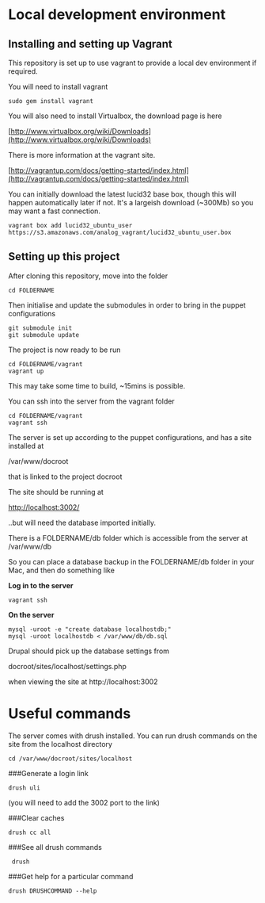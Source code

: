 


Local development environment
=============================



Installing and setting up Vagrant
---------------------------------

This repository is set up to use vagrant to provide a local dev environment if required.

You will need to install vagrant

    sudo gem install vagrant

You will also need to install Virtualbox, the download page is here

[http://www.virtualbox.org/wiki/Downloads](http://www.virtualbox.org/wiki/Downloads)

There is more information at the vagrant site.

[http://vagrantup.com/docs/getting-started/index.html](http://vagrantup.com/docs/getting-started/index.html)

You can initially download the latest lucid32 base box, though this will happen automatically later if not.
It's a largeish download (~300Mb) so you may want a fast connection.

    vagrant box add lucid32_ubuntu_user https://s3.amazonaws.com/analog_vagrant/lucid32_ubuntu_user.box



Setting up this project
-----------------------

After cloning this repository, move into the folder

    cd FOLDERNAME

Then initialise and update the submodules in order to bring in the puppet configurations

    git submodule init
    git submodule update

The project is now ready to be run

    cd FOLDERNAME/vagrant
    vagrant up

This may take some time to build, ~15mins is possible.

You can ssh into the server from the vagrant folder

    cd FOLDERNAME/vagrant
    vagrant ssh

The server is set up according to the puppet configurations, and has a site installed at

/var/www/docroot

that is linked to the project docroot

The site should be running at

[http://localhost:3002/](http://localhost:3002/)

..but will need the database imported initially.

There is a
FOLDERNAME/db
folder which is accessible from the server at
/var/www/db

So you can place a database backup in the FOLDERNAME/db folder in your Mac, and then do something like

**Log in to the server**

    vagrant ssh

**On the server**

    mysql -uroot -e "create database localhostdb;"
    mysql -uroot localhostdb < /var/www/db/db.sql


Drupal should pick up the database settings from

docroot/sites/localhost/settings.php

when viewing the site at http://localhost:3002



Useful commands
===============

The server comes with drush installed. You can run drush commands on the site from the localhost directory

    cd /var/www/docroot/sites/localhost

###Generate a login link

    drush uli
(you will need to add the 3002 port to the link)

###Clear caches

    drush cc all


###See all drush commands

     drush

###Get help for a particular command

    drush DRUSHCOMMAND --help

